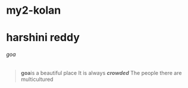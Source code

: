 # my2-kolan
# harshini reddy
###### goa
> **goa**is a beautiful place
> It is always ***crowded***
> The people there are multicultured 
